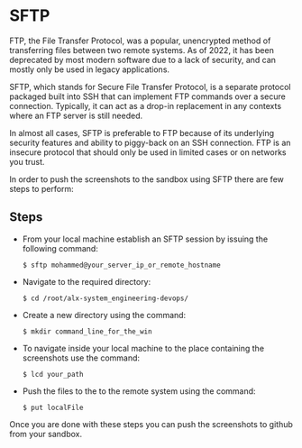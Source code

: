 # SFTP

FTP, the File Transfer Protocol, was a popular, unencrypted method of transferring files between two remote systems. As of 2022, it has been deprecated by most modern software due to a lack of security, and can mostly only be used in legacy applications.

SFTP, which stands for Secure File Transfer Protocol, is a separate protocol packaged built into SSH that can implement FTP commands over a secure connection. Typically, it can act as a drop-in replacement in any contexts where an FTP server is still needed.

In almost all cases, SFTP is preferable to FTP because of its underlying security features and ability to piggy-back on an SSH connection. FTP is an insecure protocol that should only be used in limited cases or on networks you trust.

In order to push the screenshots to the sandbox using SFTP there are few steps to perform:
## Steps

- From your local machine establish an SFTP session by issuing the following command:

  `$ sftp mohammed@your_server_ip_or_remote_hostname`
- Navigate to the required directory:

  `$ cd /root/alx-system_engineering-devops/`

- Create a new directory using the command:

  `$ mkdir command_line_for_the_win`

- To navigate inside your local machine to the place containing the screenshots use the command:

  `$ lcd your_path`

- Push the files to the to the remote system using the command:

  `$ put localFile`

Once you are done with these steps you can push the screenshots to github from your sandbox.
